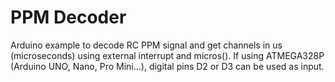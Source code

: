 # PPM Decoder

Arduino example to decode RC PPM signal and get channels in us (microseconds) using external interrupt and micros(). 
If using ATMEGA328P (Arduino UNO, Nano, Pro Mini...), digital pins D2 or D3 can be used as input.
